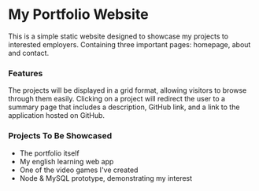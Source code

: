 # My Portfolio Website

This is a simple static website designed to showcase my projects to interested employers.
Containing three important pages: homepage, about and contact.

### Features
The projects will be displayed in a grid format, allowing visitors to browse through them easily.
Clicking on a project will redirect the user to a summary page that includes a description, GitHub link, and a link to the application hosted on GitHub.

### Projects To Be Showcased
- The portfolio itself
- My english learning web app
- One of the video games I've created
- Node & MySQL prototype, demonstrating my interest
